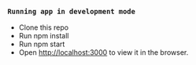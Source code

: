 ### `Running app in development mode`

- Clone this repo
- Run npm install
- Run npm start
- Open [http://localhost:3000](http://localhost:3000) to view it in the browser.
